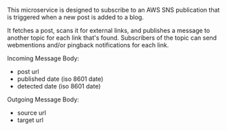 This microservice is designed to subscribe to an AWS SNS publication that is triggered when a new post is added to a blog.

It fetches a post, scans it for external links, and publishes a message to another topic for each link that's found. Subscribers of the topic can send webmentions and/or pingback notifications for each link.

Incoming Message Body:
- post url
- published date (iso 8601 date)
- detected date (iso 8601 date)

Outgoing Message Body:
- source url
- target url
